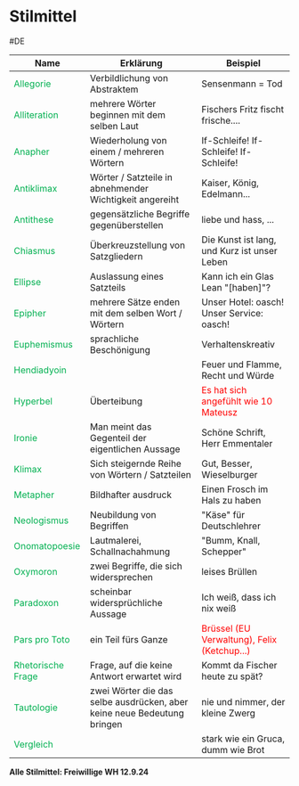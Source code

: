# Stilmittel
#DE 

| **Name**                                             | **Erklärung**                                                           | **Beispiel**                                                                   |
| ---------------------------------------------------- | ----------------------------------------------------------------------- | ------------------------------------------------------------------------------ |
| <span style="color:#00b050">Allegorie</span>         | Verbildlichung von Abstraktem                                           | Sensenmann = Tod                                                               |
| <span style="color:#00b050">Alliteration</span>      | mehrere Wörter beginnen mit dem selben Laut                             | Fischers Fritz fischt frische....                                              |
| <span style="color:#00b050">Anapher</span>           | Wiederholung von einem / mehreren Wörtern                               | If-Schleife! If-Schleife! If-Schleife!                                         |
| <span style="color:#00b050">Antiklimax</span>        | Wörter / Satzteile in abnehmender Wichtigkeit angereiht                 | Kaiser, König, Edelmann...                                                     |
| <span style="color:#00b050">Antithese</span>         | gegensätzliche Begriffe gegenüberstellen                                | liebe und hass, ...                                                            |
| <span style="color:#00b050">Chiasmus</span>          | Überkreuzstellung von Satzgliedern                                      | Die Kunst ist lang, und Kurz ist unser Leben                                   |
| <span style="color:#00b050">Ellipse</span>           | Auslassung eines Satzteils                                              | Kann ich ein Glas Lean "[haben]"?                                              |
| <span style="color:#00b050">Epipher</span>           | mehrere Sätze enden mit dem selben Wort / Wörtern                       | Unser Hotel: oasch! Unser Service: oasch!                                      |
| <span style="color:#00b050">Euphemismus</span>       | sprachliche Beschönigung                                                | Verhaltenskreativ                                                              |
| <span style="color:#00b050">Hendiadyoin</span>       |                                                                         | Feuer und Flamme, Recht und Würde                                              |
| <span style="color:#00b050">Hyperbel</span>          | Überteibung                                                             | <span style="color:#ff0000">Es hat sich angefühlt wie 10 Mateusz</span>        |
| <span style="color:#00b050">Ironie</span>            | Man meint das Gegenteil der eigentlichen Aussage                        | Schöne Schrift, Herr Emmentaler                                                |
| <span style="color:#00b050">Klimax</span>            | Sich steigernde Reihe von Wörtern / Satzteilen                          | Gut, Besser, Wieselburger                                                      |
| <span style="color:#00b050">Metapher</span>          | Bildhafter ausdruck                                                     | Einen Frosch im Hals zu haben                                                  |
| <span style="color:#00b050">Neologismus</span>       | Neubildung von Begriffen                                                | "Käse" für Deutschlehrer                                                       |
| <span style="color:#00b050">Onomatopoesie</span>     | Lautmalerei, Schallnachahmung                                           | "Bumm, Knall, Schepper"                                                        |
| <span style="color:#00b050">Oxymoron</span>          | zwei Begriffe, die sich widersprechen                                   | leises Brüllen                                                                 |
| <span style="color:#00b050">Paradoxon</span>         | scheinbar widersprüchliche Aussage                                      | Ich weiß, dass ich nix weiß                                                    |
| <span style="color:#00b050">Pars pro Toto</span>     | ein Teil fürs Ganze                                                     | <span style="color:#ff0000">Brüssel (EU Verwaltung), Felix (Ketchup...)</span> |
| <span style="color:#00b050">Rhetorische Frage</span> | Frage, auf die keine Antwort erwartet wird                              | Kommt da Fischer heute zu spät?                                                |
| <span style="color:#00b050">Tautologie</span>        | zwei Wörter die das selbe ausdrücken, aber keine neue Bedeutung bringen | nie und nimmer, der kleine Zwerg                                               |
| <span style="color:#00b050">Vergleich</span>         |                                                                         | stark wie ein Gruca, dumm wie Brot                                             |

**Alle Stilmittel: Freiwillige WH 12.9.24**
